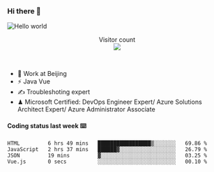 ### Hi there 👋

<img src="https://raw.githubusercontent.com/sagar-viradiya/sagar-viradiya/master/resources/banner.png" alt="Hello world">
<p align="center"> 
  Visitor count<br/>
  <img src="https://profile-counter.glitch.me/youszoe/count.svg" />
</p>
<br/>

- 🍻 Work at Beijing 
- ⚡ Java Vue
- ✍️ Troubleshoting expert
- ♟  Microsoft Certified: DevOps Engineer Expert/ Azure Solutions Architect Expert/ Azure Administrator Associate

#### Coding status last week ⌨️

<!--START_SECTION:waka-->

```text
HTML         6 hrs 49 mins   █████████████████▒░░░░░░░   69.86 %
JavaScript   2 hrs 37 mins   ██████▓░░░░░░░░░░░░░░░░░░   26.79 %
JSON         19 mins         ▓░░░░░░░░░░░░░░░░░░░░░░░░   03.25 %
Vue.js       0 secs          ░░░░░░░░░░░░░░░░░░░░░░░░░   00.10 %
```

<!--END_SECTION:waka-->

<br/>
<center><img src="http://ghchart.rshah.org/409ba5/yousazoe" alt="" /></center>


